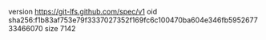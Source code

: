version https://git-lfs.github.com/spec/v1
oid sha256:f1b83af753e79f3337027352f169fc6c100470ba604e346fb595267733466070
size 7142
